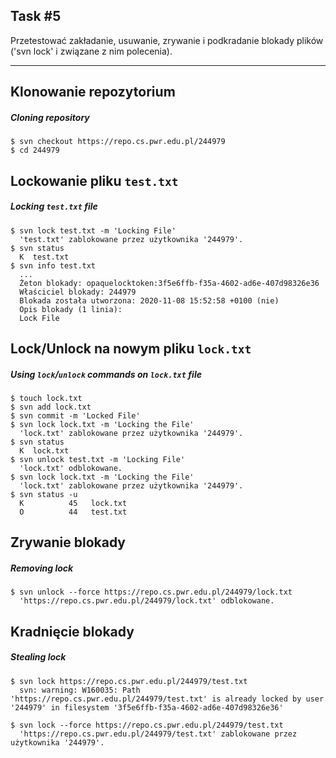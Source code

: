## Task #5
Przetestować zakładanie, usuwanie, zrywanie i podkradanie blokady plików ('svn lock' i związane z nim polecenia).

___

## Klonowanie repozytorium
##### Cloning repository
```console
$ svn checkout https://repo.cs.pwr.edu.pl/244979
$ cd 244979
```

## Lockowanie pliku `test.txt`
##### Locking `test.txt` file
```console
$ svn lock test.txt -m 'Locking File'
  'test.txt' zablokowane przez użytkownika '244979'.
$ svn status
  K  test.txt
$ svn info test.txt
  ...
  Żeton blokady: opaquelocktoken:3f5e6ffb-f35a-4602-ad6e-407d98326e36
  Właściciel blokady: 244979
  Blokada została utworzona: 2020-11-08 15:52:58 +0100 (nie)
  Opis blokady (1 linia):
  Lock File
```

## Lock/Unlock na nowym pliku `lock.txt`
##### Using `lock`/`unlock` commands on `lock.txt` file
```console
$ touch lock.txt
$ svn add lock.txt
$ svn commit -m 'Locked File'
$ svn lock lock.txt -m 'Locking the File'
  'lock.txt' zablokowane przez użytkownika '244979'.
$ svn status
  K  lock.txt
$ svn unlock test.txt -m 'Locking File'
  'lock.txt' odblokowane.
$ svn lock lock.txt -m 'Locking the File'
  'lock.txt' zablokowane przez użytkownika '244979'.
$ svn status -u
  K          45   lock.txt
  O          44   test.txt
```

## Zrywanie blokady
##### Removing lock
```console
$ svn unlock --force https://repo.cs.pwr.edu.pl/244979/lock.txt
  'https://repo.cs.pwr.edu.pl/244979/lock.txt' odblokowane.
```

## Kradnięcie blokady
##### Stealing lock
```console
$ svn lock https://repo.cs.pwr.edu.pl/244979/test.txt
  svn: warning: W160035: Path 'https://repo.cs.pwr.edu.pl/244979/test.txt' is already locked by user '244979' in filesystem '3f5e6ffb-f35a-4602-ad6e-407d98326e36'

$ svn lock --force https://repo.cs.pwr.edu.pl/244979/test.txt
  'https://repo.cs.pwr.edu.pl/244979/test.txt' zablokowane przez użytkownika '244979'.
```
